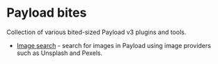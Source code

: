 # Payload bites

Collection of various bited-sized Payload v3 plugins and tools.

- [Image search](packages/image-search/) - search for images in Payload using image providers such as Unsplash and Pexels.
